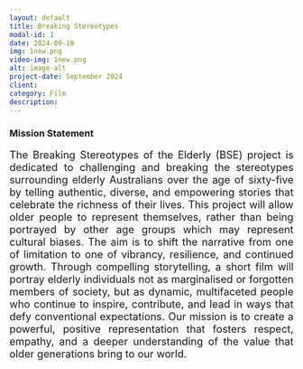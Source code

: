 ```yaml
---
layout: default
title: Breaking Stereotypes
modal-id: 1
date: 2024-09-10
img: 1new.png
video-img: 1new.png
alt: image-alt
project-date: September 2024
client: 
category: Film
description: 
---
```

### Mission Statement
<div style="text-align: justify; font-size: 1.3em;">
The Breaking Stereotypes of the Elderly (BSE) project is dedicated to challenging and breaking the stereotypes surrounding elderly Australians over the age of sixty-five by telling authentic, diverse, and empowering stories that celebrate the richness of their lives. This project will allow older people to represent themselves, rather than being portrayed by other age groups which may represent cultural biases. The aim is to shift the narrative from one of limitation to one of vibrancy, resilience, and continued growth. Through compelling storytelling, a short film will portray elderly individuals not as marginalised or forgotten members of society, but as dynamic, multifaceted people who continue to inspire, contribute, and lead in ways that defy conventional expectations. Our mission is to create a powerful, positive representation that fosters respect, empathy, and a deeper understanding of the value that older generations bring to our world.
</div>

